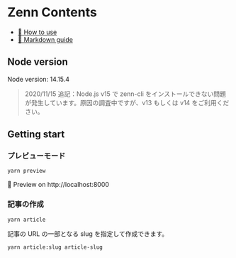 # Zenn Contents

- [📘 How to use](https://zenn.dev/zenn/articles/zenn-cli-guide)
- [📘 Markdown guide](https://zenn.dev/zenn/articles/markdown-guide)

## Node version

Node version: 14.15.4

> 2020/11/15 追記：Node.js v15 で zenn-cli をインストールできない問題が発生しています。原因の調査中ですが、v13 もしくは v14 をご利用ください。

## Getting start

### プレビューモード

```sh
yarn preview
```

👀 Preview on http://localhost:8000

### 記事の作成

```sh
yarn article
```

記事の URL の一部となる slug を指定して作成できます。

```sh
yarn article:slug article-slug
```
